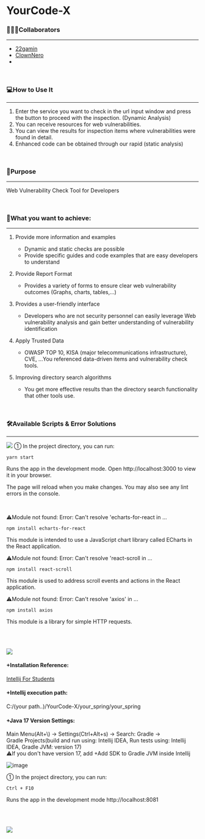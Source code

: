 # YourCode-X

### 🧑🏻‍💻Collaborators
---
- [22gamin](https://github.com/22gamin)
- [ClownNero](https://github.com/ClownNero)
- 
<br>

### 💻How to Use It
---
1. Enter the service you want to check in the url input window and press the button to proceed with the inspection. (Dynamic Analysis)
2. You can receive resources for web vulnerabilities.
3. You can view the results for inspection items where vulnerabilities were found in detail.
4. Enhanced code can be obtained through our rapid (static analysis)
<br>

### 📌Purpose
---
Web Vulnerability Check Tool for Developers

<br>

### 📌What you want to achieve:
---
1. Provide more information and examples
   - Dynamic and static checks are possible
   - Provide specific guides and code examples that are easy developers to understand

2. Provide Report Format
   - Provides a variety of forms to ensure clear web vulnerability outcomes 
   (Graphs, charts, tables,...)

3. Provides a user-friendly interface
   - Developers who are not security personnel can easily leverage Web vulnerability analysis and gain better understanding of vulnerability identification

4. Apply Trusted Data
   - OWASP TOP 10, KISA (major telecommunications infrastructure), CVE, ...You referenced data-driven items and vulnerability check tools.

5. Improving directory search algorithms
   - You get more effective results than the directory search functionality that other tools use.
<br>

### 🛠️Available Scripts & Error Solutions
---
<img src="https://img.shields.io/badge/React-61DAFB?style=flat&logo=react&logoColor=black">
① In the project directory, you can run:

    yarn start

Runs the app in the development mode.
Open http://localhost:3000 to view it in your browser.

The page will reload when you make changes.
You may also see any lint errors in the console.

<br>

⚠️Module not found: Error:
Can't resolve 'echarts-for-react in ...

    npm install echarts-for-react

This module is intended to use a JavaScript chart library called ECharts in the React application.


⚠️Module not found: Error:
Can't resolve 'react-scroll in ...

    npm install react-scroll

This module is used to address scroll events and actions in the React application.


⚠️Module not found: Error:
Can't resolve 'axios' in ...

    npm install axios

This module is a library for simple HTTP requests.

<br><br>

<img src="https://img.shields.io/badge/Intellij-ED1C24?style=flat&logo=intellijidea&logoColor=black">

#### <strong>+Installation Reference:</strong>
[Intellij For Students](https://cheershennah.tistory.com/160)

#### <strong>+Intellij execution path:</strong>
C:/(your path..)/YourCode-X/your_spring/your_spring

#### <strong>+Java 17 Version Settings:</strong>

Main Menu(Alt+\\) -> Settings(Ctrl+Alt+s) -> Search: Gradle -> \
Gradle Projects(build and run using: Intellij IDEA, Run tests using: Intellij IDEA, Gradle JVM: version 17)\
⚠️If you don't have version 17, add +Add SDK to Gradle JVM inside Intellij

![image](https://github.com/ClownNero/YourCode-X/assets/123449464/8eaa85d1-1aa3-4d8e-9604-567d77615859)



① In the project directory, you can run:

    Ctrl + F10

Runs the app in the development mode http://localhost:8081

<br><br>

<img src="https://img.shields.io/badge/MySQL-4479A1?style=flat&logo=MySQL&logoColor=black"> 

#### 








